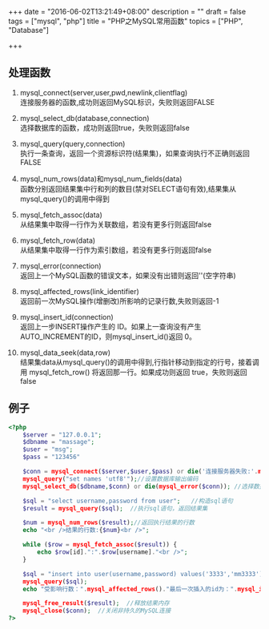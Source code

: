+++
date = "2016-06-02T13:21:49+08:00"
description = ""
draft = false
tags = ["mysql", "php"]
title = "PHP之MySQL常用函数"
topics = ["PHP", "Database"]

+++

## 处理函数
1. mysql\_connect(server,user,pwd,newlink,clientflag)  
连接服务器的函数,成功则返回MySQL标识，失败则返回FALSE

2. mysql\_select\_db(database,connection)  
选择数据库的函数，成功则返回true，失败则返回false

3. mysql\_query(query,connection)  
执行一条查询，返回一个资源标识符(结果集)，如果查询执行不正确则返回FALSE

4. mysql\_num\_rows(data)和mysql\_num\_fields(data)  
函数分别返回结果集中行和列的数目(禁对SELECT语句有效),结果集从 mysql_query()的调用中得到

5. mysql\_fetch\_assoc(data)  
从结果集中取得一行作为关联数组，若没有更多行则返回false

6. mysql\_fetch\_row(data)  
从结果集中取得一行作为索引数组，若没有更多行则返回false

7. mysql\_error(connection)  
返回上一个MySQL函数的错误文本，如果没有出错则返回''(空字符串)

8. mysql\_affected\_rows(link\_identifier)  
返回前一次MySQL操作(增删改)所影响的记录行数,失败则返回-1

9. mysql\_insert\_id(connection)  
返回上一步INSERT操作产生的 ID。如果上一查询没有产生AUTO_INCREMENT的ID，则mysql_insert_id()返回 0。

10. mysql\_data\_seek(data,row)  
结果集data从mysql_query()的调用中得到,行指针移动到指定的行号，接着调用 mysql_fetch_row() 将返回那一行。如果成功则返回 true，失败则返回 false


## 例子
```php
<?php
	$server = "127.0.0.1";
    $dbname = "massage";
    $user = "msg";
    $pass = "123456"

	$conn = mysql_connect($server,$user,$pass) or die('连接服务器失败:'.mysql_error());
	mysql_query("set names 'utf8'");//设置数据库输出编码
	mysql_select_db($dbname,$conn) or die(mysql_error($conn)); //选择数据库

	$sql = "select username,password from user";   //构造sql语句
	$result = mysql_query($sql);  //执行sql语句，返回结果集

	$num = mysql_num_rows($result);//返回执行结果的行数
	echo "<br />结果的行数:{$num}<br />";

	while ($row = mysql_fetch_assoc($result)) {
		echo $row[id].":".$row[username]."<br />";
	}

	$sql = "insert into user(username,password) values('3333','mm3333')";
	mysql_query($sql);
    echo "受影响行数：".mysql_affected_rows()."最后一次插入的id为：".mysql_insert_id();

	mysql_free_result($result);  //释放结果内存
	mysql_close($conn);  //关闭非持久的MySQL连接
?>
```